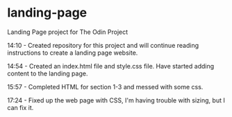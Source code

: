 # landing-page

Landing Page project for The Odin Project

14:10 - Created repository for this project and will continue reading instructions to create a landing page website.

14:54 - Created an index.html file and style.css file. Have started adding content to the landing page.

15:57 - Completed HTML for section 1-3 and messed with some css.

17:24 - Fixed up the web page with CSS, I'm having trouble with sizing, but I can fix it.
